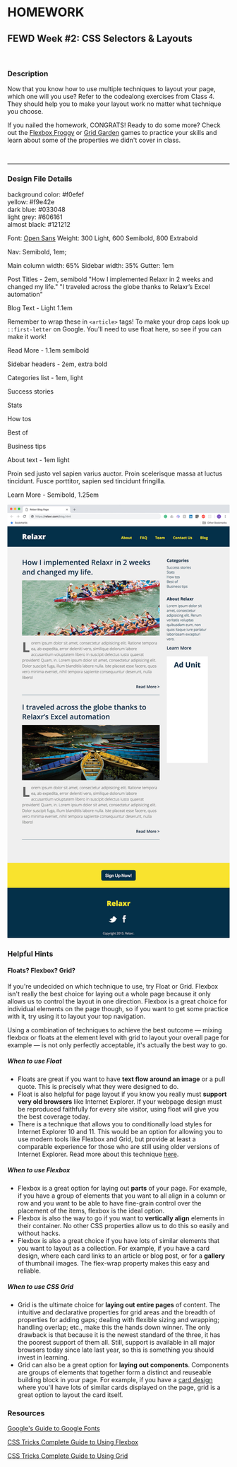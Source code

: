 # HOMEWORK

## FEWD Week #2: CSS Selectors & Layouts

<br>

### Description

Now that you know how to use multiple techniques to layout your page, which one will you use?  Refer to the codealong exercises from Class 4.  They should help you to make your layout work no matter what technique you choose.

If you nailed the homework, CONGRATS!  Ready to do some more?  Check out the [Flexbox Froggy](http://flexboxfroggy.com/) or [Grid Garden](http://cssgridgarden.com/) games to practice your skills and learn about some of the properties we didn't cover in class.

<br>

---

### Design File Details

background color: #f0efef<br>
yellow: #f9e42e<br>
dark blue: #033048<br>
light grey: #606161<br>
almost black: #121212<br>

Font: [Open Sans](https://fonts.google.com/?query=open+sans)
Weight: 300 Light, 600 Semibold, 800 Extrabold

Nav: Semibold, 1em;

Main column width: 65%
Sidebar width: 35%
Gutter: 1em

Post Titles - 2em, semibold
"How I implemented Relaxr in 2 weeks and changed my life."
"I traveled across the globe thanks to Relaxr’s Excel automation"

Blog Text - Light 1.1em

Remember to wrap these in `<article>` tags!
To make your drop caps look up `::first-letter` on Google.  You'll need to use float here, so see if you can make it work!

Read More - 1.1em semibold

Sidebar headers - 2em, extra bold

Categories list - 1em, light

Success stories

Stats

How tos

Best of

Business tips

About text - 1em light

Proin sed justo vel sapien varius auctor. Proin scelerisque massa at luctus tincidunt. Fusce porttitor, sapien sed tincidunt fringilla.

Learn More - Semibold, 1.25em

![Screenshot of Week 2 Homework](../../embedded-images/relaxr_blog.jpg)

### Helpful Hints

#### Floats? Flexbox? Grid?

If you're undecided on which technique to use, try Float or Grid.  Flexbox isn't really the best choice for laying out a whole page because it only allows us to control the layout in one direction.  Flexbox is a great choice for individual elements on the page though, so if you want to get some practice with it, try using it to layout your top navigation.

Using a combination of techniques to achieve the best outcome — mixing flexbox or floats at the element level with grid to layout your overall page for example — is not only perfectly acceptable, it's actually the best way to go.

##### When to use Float

- Floats are great if you want to have **text flow around an image** or a pull quote.  This is precisely what they were designed to do.
- Float is also helpful for page layout if you know you really must **support very old browsers** like Internet Explorer.  If your webpage design must be reproduced faithfully for every site visitor, using float will give you the best coverage today.
- There is a technique that allows you to conditionally load styles for Internet Explorer 10 and 11.  This would be an option for allowing you to use modern tools like Flexbox and Grid, but provide at least a comparable experience for those who are still using older versions of Internet Explorer.  Read more about this technique [here](https://paper-leaf.com/blog/2014/09/targeting-ie-10-11-browsers-css/).

##### When to use Flexbox

- Flexbox is a great option for laying out **parts** of your page.  For example, if you have a group of elements that you want to all align in a column or row and you want to be able to have fine-grain control over the placement of the items, flexbox is the ideal option.
- Flexbox is also the way to go if you want to **vertically align** elements in their container.  No other CSS properties allow us to do this so easily and without hacks.
- Flexbox is also a great choice if you have lots of similar elements that you want to layout as a collection.  For example, if you have a card design, where each card links to an article or blog post, or for a **gallery** of thumbnail images.  The flex-wrap property makes this easy and reliable.

##### When to use CSS Grid

- Grid is the ultimate choice for **laying out entire pages** of content.  The intuitive and declarative properties for grid areas and the breadth of properties for adding gaps; dealing with flexible sizing and wrapping; handling overlap; etc., make this the hands down winner.  The only drawback is that because it is the newest standard of the three, it has the poorest support of them all.  Still, support is available in all major browsers today since late last year, so this is something you should invest in learning.
- Grid can also be a great option for **laying out components**.  Components are groups of elements that together form a distinct and reuseable building block in your page.  For example, if you have a [card design](https://econsultancy.com/blog/64646-15-delicious-examples-of-card-based-web-design) where you'll have lots of similar cards displayed on the page, grid is a great option to layout the card itself.

### Resources

[Google's Guide to Google Fonts](https://developers.google.com/fonts/docs/getting_started)

[CSS Tricks Complete Guide to Using Flexbox](https://css-tricks.com/snippets/css/a-guide-to-flexbox/)

[CSS Tricks Complete Guide to Using Grid](https://css-tricks.com/snippets/css/complete-guide-grid/)


